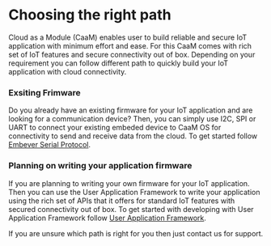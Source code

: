 # Choosing the right path
Cloud as a Module (CaaM) enables user to build reliable and secure IoT application with minimum effort and ease. For this CaaM comes with rich set of IoT features and secure connectivity out of box. Depending on your requirement you can follow different path to quickly build your IoT application with cloud connectivity.

### Exsiting Frimware
Do you already have an existing firmware for your IoT application and are looking for a communication device? Then, you can simply use I2C, SPI or UART to connect your existing embeded device to CaaM OS for connectivity to send and receive data from the cloud.
To get started follow [Embever Serial Protocol](../getting_started/esp.md).

### Planning on writing your application firmware
If you are planning to writing your own firmware for your IoT application. Then you can use the User Application Framework to write your application using the rich set of APIs that it offers for standard IoT features with secured connectivity out of box. To get started with developing with User Application Framework follow [User Application Framework](../getting_started/uaf.md).

If you are unsure which path is right for you then just contact us for support.